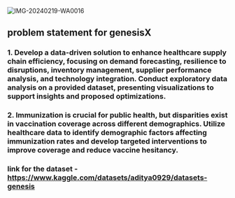 
![IMG-20240219-WA0016](https://github.com/aditya0929/event_you-/assets/127277877/72fc599b-c3ab-4fa5-b322-0b9c8532b032)


## problem statement for genesisX

### 1. Develop a data-driven solution to enhance healthcare supply chain efficiency, focusing on demand forecasting, resilience to disruptions, inventory management, supplier performance analysis, and technology integration. Conduct exploratory data analysis on a provided dataset, presenting visualizations to support insights and proposed optimizations.

### 2. Immunization is crucial for public health, but disparities exist in vaccination coverage across different demographics. Utilize healthcare data to identify demographic factors affecting immunization rates and develop targeted interventions to improve coverage and reduce vaccine hesitancy.

### link for the dataset - https://www.kaggle.com/datasets/aditya0929/datasets-genesis
